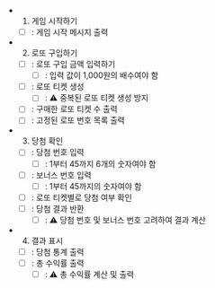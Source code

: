 - 1. 게임 시작하기
    + [ ] : 게임 시작 메시지 출력
- 2. 로또 구입하기
    + [ ] : 로또 구입 금액 입력하기
        * [ ] : 입력 값이 1,000원의 배수여야 함
    + [ ] : 로또 티켓 생성
        * [ ] : ⚠️ 중복된 로또 티켓 생성 방지
    + [ ] : 구매한 로또 티켓 수 출력
    + [ ] : 고정된 로또 번호 목록 출력
- 3. 당첨 확인
    + [ ] : 당첨 번호 입력
        * [ ] : 1부터 45까지 6개의 숫자여야 함
    + [ ] : 보너스 번호 입력
        * [ ] : 1부터 45까지의 숫자여야 함
    + [ ] : 로또 티켓별로 당첨 여부 확인
    + [ ] : 당첨 결과 반환
        * [ ] : ⚠️ 당첨 번호 및 보너스 번호 고려하여 결과 계산
- 4. 결과 표시
    + [ ] : 당첨 통계 출력
    + [ ] : 총 수익률 출력
        * [ ] : ⚠️ 총 수익률 계산 및 출력